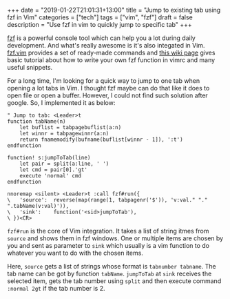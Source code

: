 +++
date = "2019-01-22T21:01:31+13:00"
title = "Jump to existing tab using fzf in Vim"
categories = ["tech"]
tags = ["vim", "fzf"]
draft = false
description = "Use fzf in vim to quickly jump to specific tab"
+++

[fzf][1] is a powerful console tool which can help you a lot during daily
development. And what's really awesome is it's also integated in Vim. 
[fzf.vim][3] provides a set of ready-made commands and [this wiki page][2]
gives basic tutorial about how to write your own fzf function in vimrc and many
useful snippets.

For a long time, I'm looking for a quick way to jump to one tab when opening a
lot tabs in Vim. I thought fzf maybe can do that like it does to open file or
open a buffer. However, I could not find such solution after google. So, I
implemented it as below:


```vim
" Jump to tab: <Leader>t
function tabName(n)
    let buflist = tabpagebuflist(a:n)
    let winnr = tabpagewinnr(a:n)
    return fnamemodify(bufname(buflist[winnr - 1]), ':t')
endfunction

function! s:jumpToTab(line)
    let pair = split(a:line, ' ')
    let cmd = pair[0].'gt'
    execute 'normal' cmd
endfunction

nnoremap <silent> <Leader>t :call fzf#run({
\   'source':  reverse(map(range(1, tabpagenr('$')), 'v:val." "." ".tabName(v:val)')),
\   'sink':    function('<sid>jumpToTab'),
\ })<CR>
```

`fzf#run` is the core of Vim integration. It takes a list of string itmes from
`source` and shows them in fzf windows. One or multiple items are chosen by you
and sent as parameter to `sink` which usually is a vim function to do whatever
you want to do with the chosen items.

Here, `source` gets a list of strings whose format is `tabnumber tabname`.
The tab name can be got by function `tabName`.
`jumpToTab` at `sink` receives the selected item, gets the tab number
using `split` and then execute command `:normal 2gt` if the tab number is 2.

[1]: https://github.com/junegunn/fzf
[2]: https://github.com/junegunn/fzf/wiki/Examples-(vim)
[3]: https://github.com/junegunn/fzf.vim
